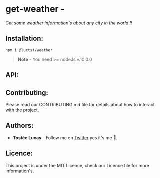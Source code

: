 # get-weather - 
*Get some weather information's about any city in the world !!*

## Installation:
```
npm i @luctst/weather
```
>**Note** - You need >= nodeJs v.10.0.0

## API:

## Contributing:
Please read our CONTRIBUTING.md file for details about how to interact with the project.

## Authors:
* **Tostée Lucas** - Follow me on [Twitter](https://www.twitter.com/@ltostee) yes it's me 👋.

## Licence:
This project is under the MIT Licence, check our Licence file for more information's.